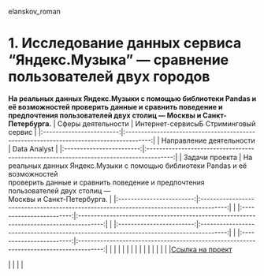 elanskov_roman
# 1. Исследование данных сервиса “Яндекс.Музыка” — сравнение пользователей двух городов
**На реальных данных Яндекс.Музыки c помощью библиотеки Pandas и её возможностей проверить данные и сравнить поведение и предпочтения пользователей двух столиц — Москвы и Санкт-Петербурга.**
| Сферы деятельности       | Интернет-сервисыБ Стриминговый сервис                                                  |
|:------------------------:|:--------------------------------------------------------------------------------------:|
| Направление деятельности | Data Analyst                                                                           |
|:------------------------:|:--------------------------------------------------------------------------------------:|
| Задачи проекта           | На реальных данных Яндекс.Музыки c помощью библиотеки Pandas и её возможностей         
                            проверить данные и сравнить поведение и предпочтения пользователей двух столиц —     
                            Москвы и Санкт-Петербурга.                                                            |
|:------------------------:|:--------------------------------------------------------------------------------------:|
|
|:------------------------:|:--------------------------------------------------------------------------------------:|
|
|:------------------------:|:--------------------------------------------------------------------------------------:|
|
|:------------------------:|:--------------------------------------------------------------------------------------:|
|
|
|
|
|
|
|
|
|
|
|
|
|
|
|[Ссылка на проект](https://github.com/elanskov/elanskov_roman/tree/main/01_music_of_big_city "Исследование данных сервиса “Яндекс.Музыка”")

|
|
|
|
